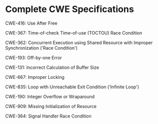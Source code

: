 

# Complete CWE Specifications

CWE-416: Use After Free

CWE-367: Time-of-check Time-of-use (TOCTOU) Race Condition

CWE-362: Concurrent Execution using Shared Resource with Improper Synchronization ('Race Condition')

CWE-193: Off-by-one Error

CWE-131: Incorrect Calculation of Buffer Size

CWE-667: Improper Locking

CWE-835: Loop with Unreachable Exit Condition ('Infinite Loop')

CWE-190: Integer Overflow or Wraparound

CWE-909: Missing Initialization of Resource

CWE-364: Signal Handler Race Condition